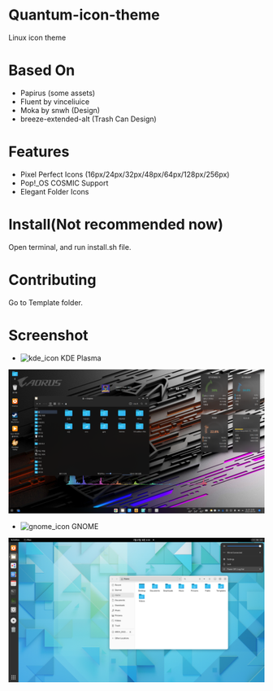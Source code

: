 # Quantum-icon-theme
Linux icon theme

# Based On
* Papirus (some assets)
* Fluent by vinceliuice
* Moka by snwh (Design)
* breeze-extended-alt (Trash Can Design)

# Features

* Pixel Perfect Icons (16px/24px/32px/48px/64px/128px/256px)
* Pop!_OS COSMIC Support
* Elegant Folder Icons

# Install(Not recommended now)

Open terminal, and run install.sh file.

# Contributing

Go to Template folder.

# Screenshot

* ![kde_icon](src/Quantum/16/apps/desktop-environment-kde.svg) KDE Plasma

![kde_screenshot](images/kde_screenshot.png)

* ![gnome_icon](src/Quantum/16/apps/desktop-environment-gnome.svg) GNOME

![gnome_screenshot](images/gnome_screenshot.png)
